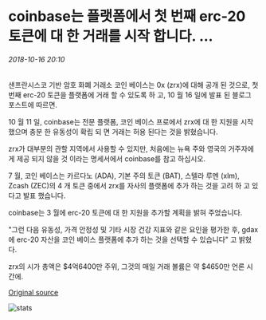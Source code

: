 # coinbase는 플랫폼에서 첫 번째 erc-20 토큰에 대 한 거래를 시작 합니다. ...

###### 2018-10-16 20:10

샌프란시스코 기반 암호 화폐 거래소 코인 베이스는 0x (zrx)에 대해 공개 된 것으로, 첫 번째 erc-20 토큰을 플랫폼에 거래 할 수 있도록 하 고, 10 월 16 일에 발표 된 블로그 포스트에 따르면.

10 월 11 일, coinbase는 전문 플랫폼, 코인 베이스 프로에서 zrx에 대 한 지원을 시작 했으며 충분 한 유동성이 확립 되 면 거래는 허용 된다는 것을 밝혔습니다.

zrx가 대부분의 관할 지역에서 사용할 수 있지만, 처음에는 뉴욕 주와 영국의 거주자에 게 제공 되지 않을 것 이라는 명세서에서 coinbase를 참고 하십시오.

7 월, 코인 베이스는 카르다노 (ADA), 기본 주의 토큰 (BAT), 스텔라 루멘 (xlm), Zcash (ZEC)의 4 개 토큰 중에서 zrx를 자사의 플랫폼에 추가 하는 것을 고려 하 고 있다고 발표 했습니다.

coinbase는 3 월에 erc-20 토큰에 대 한 지원을 추가할 계획을 밝혀 주었습니다.

"그런 다음 유동성, 가격 안정성 및 기타 시장 건강 지표와 같은 요인을 평가한 후, gdax에 erc-20 자산을 코인 베이스 플랫폼에 추가 하는 것을 선택할 수 있습니다" 고 밝혔다.

zrx의 시가 총액은 $4억6400만 주위, 그것의 매일 거래 볼륨은 약 $4650만 언론 시간에.

[Original source](https://cointelegraph.com/news/coinbase-launches-trading-for-first-erc-20-token-on-platform)

![stats](https://c.statcounter.com/11760860/0/a89fa40b/1/ "stats")